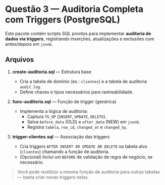 # Questão 3 — Auditoria Completa com Triggers (PostgreSQL)

Este pacote contém scripts SQL prontos para implementar **auditoria de dados via triggers**,
registrando inserções, atualizações e exclusões com antes/depois em `jsonb`.

## Arquivos

1. **create-auditoria.sql** — Estrutura base  
   - Cria a tabela de domínio (ex.: `clientes`) e a tabela de auditoria `audit_log`.  
   - Define chaves e tipos necessários para rastreabilidade.

2. **func-auditoria.sql** — Função de trigger (genérica)  
   - Implementa a lógica de auditoria:
     - Captura `TG_OP` (`INSERT`, `UPDATE`, `DELETE`).
     - Salva `before_data` (OLD) e `after_data` (NEW) em `jsonb`.
     - Registra `tabela`, `row_id`, `changed_at` e `changed_by`.

3. **trigger-clientes.sql** — Associação das triggers  
   - Cria triggers `AFTER INSERT OR UPDATE OR DELETE` na tabela alvo (`clientes`)
     chamando a função de auditoria.  
   - (Opcional) Inclui um `BEFORE` de validação de regra de negócio, se necessário.

> Você pode reutilizar a mesma função de auditoria para outras tabelas — basta criar novas triggers nelas.